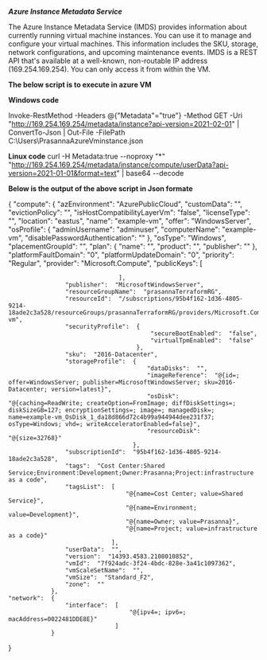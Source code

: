 ***Azure Instance Metadata Service***

The Azure Instance Metadata Service (IMDS) provides information about currently running virtual machine instances. 
You can use it to manage and configure your virtual machines. 
This information includes the SKU, storage, network configurations, and upcoming maintenance events.
IMDS is a REST API that's available at a well-known, non-routable IP address (169.254.169.254). You can only access it from within the VM. 


**The below script is to execute in azure VM**

**Windows code**

Invoke-RestMethod -Headers @{"Metadata"="true"} -Method GET -Uri "http://169.254.169.254/metadata/instance?api-version=2021-02-01" | ConvertTo-Json | Out-File -FilePath C:\Users\PrasannaAzureVminstance.json

**Linux code**
curl -H Metadata:true --noproxy "*" "http://169.254.169.254/metadata/instance/compute/userData?api-version=2021-01-01&format=text" | base64 --decode


**Below is the output of the above script in Json formate**


{
    "compute":  {
                    "azEnvironment":  "AzurePublicCloud",
                    "customData":  "",
                    "evictionPolicy":  "",
                    "isHostCompatibilityLayerVm":  "false",
                    "licenseType":  "",
                    "location":  "eastus",
                    "name":  "example-vm",
                    "offer":  "WindowsServer",
                    "osProfile":  {
                                      "adminUsername":  "adminuser",
                                      "computerName":  "example-vm",
                                      "disablePasswordAuthentication":  ""
                                  },
                    "osType":  "Windows",
                    "placementGroupId":  "",
                    "plan":  {
                                 "name":  "",
                                 "product":  "",
                                 "publisher":  ""
                             },
                    "platformFaultDomain":  "0",
                    "platformUpdateDomain":  "0",
                    "priority":  "Regular",
                    "provider":  "Microsoft.Compute",
                    "publicKeys":  [

                                   ],
                    "publisher":  "MicrosoftWindowsServer",
                    "resourceGroupName":  "prasannaTerraformRG",
                    "resourceId":  "/subscriptions/95b4f162-1d36-4805-9214-18ade2c3a528/resourceGroups/prasannaTerraformRG/providers/Microsoft.Compute/virtualMachines/example-vm",
                    "securityProfile":  {
                                            "secureBootEnabled":  "false",
                                            "virtualTpmEnabled":  "false"
                                        },
                    "sku":  "2016-Datacenter",
                    "storageProfile":  {
                                           "dataDisks":  "",
                                           "imageReference":  "@{id=; offer=WindowsServer; publisher=MicrosoftWindowsServer; sku=2016-Datacenter; version=latest}",
                                           "osDisk":  "@{caching=ReadWrite; createOption=FromImage; diffDiskSettings=; diskSizeGB=127; encryptionSettings=; image=; managedDisk=; name=example-vm_OsDisk_1_da18d866d72c4b99a944944dee231f37; osType=Windows; vhd=; writeAcceleratorEnabled=false}",
                                           "resourceDisk":  "@{size=32768}"
                                       },
                    "subscriptionId":  "95b4f162-1d36-4805-9214-18ade2c3a528",
                    "tags":  "Cost Center:Shared Service;Environment:Development;Owner:Prasanna;Project:infrastructure as a code",
                    "tagsList":  [
                                     "@{name=Cost Center; value=Shared Service}",
                                     "@{name=Environment; value=Development}",
                                     "@{name=Owner; value=Prasanna}",
                                     "@{name=Project; value=infrastructure as a code}"
                                 ],
                    "userData":  "",
                    "version":  "14393.4583.2108010852",
                    "vmId":  "7f924adc-3f24-4bdc-828e-3a41c1097362",
                    "vmScaleSetName":  "",
                    "vmSize":  "Standard_F2",
                    "zone":  ""
                },
    "network":  {
                    "interface":  [
                                      "@{ipv4=; ipv6=; macAddress=0022481DDE8E}"
                                  ]
                }
}





